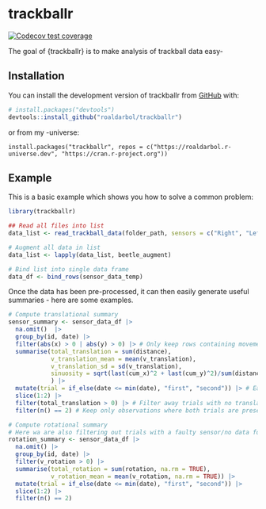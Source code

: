 # trackballr

<!-- badges: start -->
[![Codecov test coverage](https://codecov.io/gh/roaldarbol/trackballr/branch/main/graph/badge.svg)](https://app.codecov.io/gh/roaldarbol/trackballr?branch=main)
<!-- badges: end -->

The goal of {trackballr} is to make analysis of trackball data easy-

## Installation

You can install the development version of trackballr from [GitHub](https://github.com/) with:

``` r
# install.packages("devtools")
devtools::install_github("roaldarbol/trackballr")
```
or from my -universe:
```
install.packages("trackballr", repos = c("https://roaldarbol.r-universe.dev", "https://cran.r-project.org"))
```

## Example

This is a basic example which shows you how to solve a common problem:

``` r
library(trackballr)

## Read all files into list
data_list <- read_trackball_data(folder_path, sensors = c("Right", "Left"))

# Augment all data in list
data_list <- lapply(data_list, beetle_augment)

# Bind list into single data frame
data_df <- bind_rows(sensor_data_temp)
```

Once the data has been pre-processed, it can then easily generate useful summaries - here are some examples.
```r
# Compute translational summary
sensor_summary <- sensor_data_df |> 
  na.omit()  |> 
  group_by(id, date) |> 
  filter(abs(x) > 0 | abs(y) > 0) |> # Only keep rows containing movement
  summarise(total_translation = sum(distance),
            v_translation_mean = mean(v_translation),
            v_translation_sd = sd(v_translation),
            sinuosity = sqrt(last(cum_x)^2 + last(cum_y)^2)/sum(distance)
            ) |> 
  mutate(trial = if_else(date <= min(date), "first", "second")) |> # Each animal has been on the trackball on two days - here we assign which day/trial
  slice(1:2) |> 
  filter(total_translation > 0) |> # Filter away trials with no translation
  filter(n() == 2) # Keep only observations where both trials are present

# Compute rotational summary
# Here wa are also filtering out trials with a faulty sensor/no data for one sensor
rotation_summary <- sensor_data_df |> 
  na.omit() |>
  group_by(id, date) |> 
  filter(v_rotation > 0) |>
  summarise(total_rotation = sum(rotation, na.rm = TRUE),
            v_rotation_mean = mean(v_rotation, na.rm = TRUE)) |>
  mutate(trial = if_else(date <= min(date), "first", "second")) |> 
  slice(1:2) |>
  filter(n() == 2)
```
